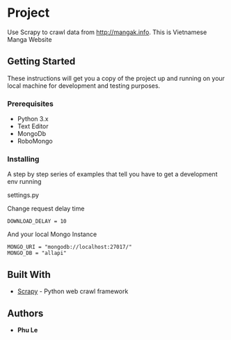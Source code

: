 # Project

Use Scrapy to crawl data from http://mangak.info. This is Vietnamese Manga Website

## Getting Started

These instructions will get you a copy of the project up and running on your local machine for development and testing purposes.

### Prerequisites

* Python 3.x
* Text Editor
* MongoDb
* RoboMongo

### Installing

A step by step series of examples that tell you have to get a development env running

settings.py

Change request delay time

```
DOWNLOAD_DELAY = 10
```

And your local Mongo Instance

```
MONGO_URI = "mongodb://localhost:27017/"
MONGO_DB = "allapi"
```


## Built With

* [Scrapy](https://scrapy.org/) - Python web crawl framework


## Authors

* **Phu Le**
